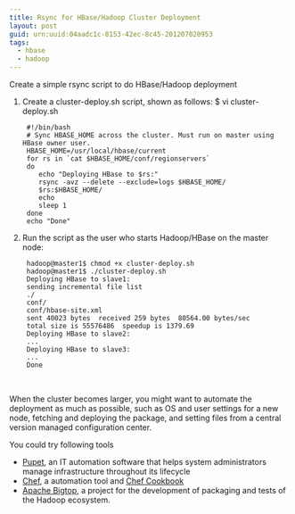 ```yaml
---
title: Rsync for HBase/Hadoop Cluster Deployment 
layout: post
guid: urn:uuid:04aadc1c-8153-42ec-8c45-201207020953
tags:
  - hbase
  - hadoop  
---
```

Create a simple rsync script to do HBase/Hadoop deployment

1. Create a cluster-deploy.sh script, shown as follows: $ vi cluster-deploy.sh
       
        #!/bin/bash
        # Sync HBASE_HOME across the cluster. Must run on master using HBase owner user.
        HBASE_HOME=/usr/local/hbase/current
        for rs in `cat $HBASE_HOME/conf/regionservers`
        do
           echo "Deploying HBase to $rs:"
           rsync -avz --delete --exclude=logs $HBASE_HOME/
           $rs:$HBASE_HOME/
           echo
           sleep 1
        done
        echo "Done"

2. Run the script as the user who starts Hadoop/HBase on the master node:
       
        hadoop@master1$ chmod +x cluster-deploy.sh
        hadoop@master1$ ./cluster-deploy.sh
        Deploying HBase to slave1:
        sending incremental file list
        ./
        conf/
        conf/hbase-site.xml
        sent 40023 bytes  received 259 bytes  80564.00 bytes/sec
        total size is 55576486  speedup is 1379.69
        Deploying HBase to slave2:
        ...
        Deploying HBase to slave3:
        ...
        Done
<br>

When the cluster becomes larger, you might want to automate the deployment as much as possible, such as OS and user settings for a new node, fetching and deploying the package, and setting files from a central version managed configuration center.

You could try following tools 

* [Pupet](http://www.puppetfans.com/), an IT automation software that helps system administrators manage infrastructure throughout its lifecycle
* [Chef](www.opscode.com), a automation tool and [Chef Cookbook](https://github.com/ueshin/chef-cookbooks)
* [Apache Bigtop](http://incubator.apache.org/bigtop/), a project for the development of packaging and tests of the Hadoop ecosystem.
